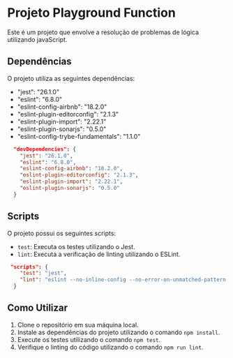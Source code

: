# Projeto Playground Function

Este é um projeto que envolve a resolução de problemas de lógica utilizando javaScript.

## Dependências

O projeto utiliza as seguintes dependências:

- "jest": "26.1.0"
- "eslint": "6.8.0"
- "eslint-config-airbnb": "18.2.0"
- "eslint-plugin-editorconfig": "2.1.3"
- "eslint-plugin-import": "2.22.1"
- "eslint-plugin-sonarjs": "0.5.0"
- "eslint-config-trybe-fundamentals": "1.1.0"

```json
  "devDependencies": {
    "jest": "26.1.0",
    "eslint": "6.8.0",
    "eslint-config-airbnb": "18.2.0",
    "eslint-plugin-editorconfig": "2.1.3",
    "eslint-plugin-import": "2.22.1",
    "eslint-plugin-sonarjs": "0.5.0"
  }
```

## Scripts

O projeto possui os seguintes scripts:

- `test`: Executa os testes utilizando o Jest.
- `lint`: Executa a verificação de linting utilizando o ESLint.

```json
 "scripts": {
    "test": "jest",
    "lint": "eslint --no-inline-config --no-error-on-unmatched-pattern -c .eslintrc.json . --ext .js, .jsx"
  }
```

## Como Utilizar

1. Clone o repositório em sua máquina local.
2. Instale as dependências do projeto utilizando o comando `npm install`.
3. Execute os testes utilizando o comando `npm test`.
4. Verifique o linting do código utilizando o comando `npm run lint`.

